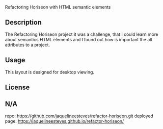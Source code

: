  Refactoring Horiseon with HTML semantic elements

## Description

The Refactoring Horiseon project it was a challenge, that I could learn more about semantics HTML elements and I found out how is important the alt attributes to a project.



## Usage

This layout is designed for desktop viewing.


## License

N/A
---
repo: https://github.com/jaquelineesteves/refactor-horiseon.git
deployed page: https://jaquelineesteves.github.io/refactor-horiseon/
